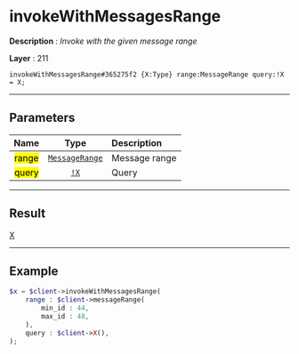 # invokeWithMessagesRange

**Description** : *Invoke with the given message range*

**Layer** : 211

```tl
invokeWithMessagesRange#365275f2 {X:Type} range:MessageRange query:!X = X;
```

---

## Parameters

| Name | Type | Description |
| :---: | :---: | :--- |
| <mark>range</mark> | [`MessageRange`](type/MessageRange) | Message range |
| <mark>query</mark> | [`!X`](type/X) | Query |

---

## Result

[X](type/X)

---

## Example

```php
$x = $client->invokeWithMessagesRange(
	range : $client->messageRange(
		min_id : 44,
		max_id : 48,
	),
	query : $client->X(),
);
```